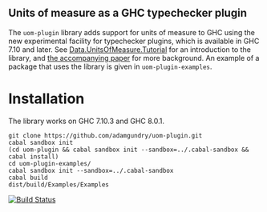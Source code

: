 Units of measure as a GHC typechecker plugin
--------------------------------------------

The `uom-plugin` library adds support for units of measure to GHC using the new experimental facility for typechecker plugins, which is available in GHC 7.10 and later.  See [Data.UnitsOfMeasure.Tutorial](https://github.com/adamgundry/uom-plugin/blob/master/uom-plugin/src/Data/UnitsOfMeasure/Tutorial.hs) for an introduction to the library, and [the accompanying paper](http://adam.gundry.co.uk/pub/typechecker-plugins/) for more background.  An example of a package that uses the library is given in `uom-plugin-examples`.


Installation
============

The library works on GHC 7.10.3 and GHC 8.0.1.

    git clone https://github.com/adamgundry/uom-plugin.git
    cabal sandbox init
    (cd uom-plugin && cabal sandbox init --sandbox=../.cabal-sandbox && cabal install)
    cd uom-plugin-examples/
    cabal sandbox init --sandbox=../.cabal-sandbox
    cabal build
    dist/build/Examples/Examples


[![Build Status](https://travis-ci.org/adamgundry/uom-plugin.svg?branch=master)](https://travis-ci.org/adamgundry/uom-plugin)
